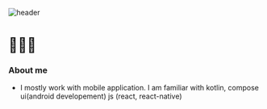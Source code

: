 ![header](https://capsule-render.vercel.app/api?type=rect&color=gradient&height=300&section=footer&text=whatsupboiiii&fontSize=90)

# 👋👋👋

### About me

* I mostly work with mobile application. I am familiar with kotlin, compose ui(android developement) js (react, react-native) 
